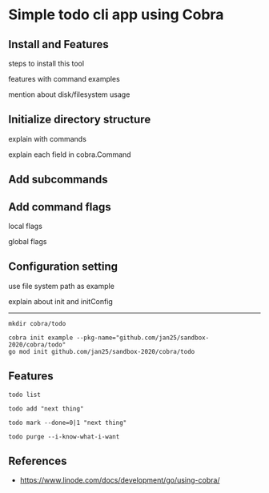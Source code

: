 # Simple todo cli app using Cobra

## Install and Features

steps to install this tool

features with command examples

mention about disk/filesystem usage

## Initialize directory structure

explain with commands

explain each field in cobra.Command

## Add subcommands

## Add command flags

local flags

global flags

## Configuration setting

use file system path as example

explain about init and initConfig

---

```
mkdir cobra/todo

cobra init example --pkg-name="github.com/jan25/sandbox-2020/cobra/todo"
go mod init github.com/jan25/sandbox-2020/cobra/todo

```

## Features

```
todo list

todo add "next thing"

todo mark --done=0|1 "next thing"

todo purge --i-know-what-i-want
```

## References

- https://www.linode.com/docs/development/go/using-cobra/
